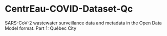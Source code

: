# CentrEau-COVID-Dataset-Qc
SARS-CoV-2 wastewater surveillance data and metadata in the Open Data Model format. Part 1: Québec City
